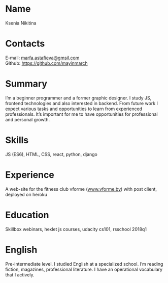 # Name  
Ksenia Nikitina 

# Contacts 
E-mail: marfa.astafieva@gmsil.com  
Github: https://github.com/mayinmarch

# Summary
I’m a beginner programmer and a former graphic designer. I study JS, frontend technologies and also interested in backend. 
From future work I expect various tasks and opportunities to learn from experienced professionals.  It’s important for me to have opportunities for professional and personal growth. 

# Skills  
JS (ES6), HTML, CSS, react, python, django

# Experience  
A web-site for the fitness club vforme (www.vforme.by) with post client, deployed on heroku

# Education 
Skillbox webinars, hexlet js courses, udacity cs101, rsschool 2018q1

# English  
Pre-intermediate level. 
I studied English at a specialized school. I’m reading fiction, magazines, professional literature. I have an operational vocabulary that I actively. 



